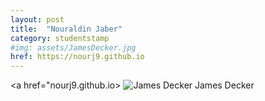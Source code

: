 ```yaml
---
layout: post
title:  "Nouraldin Jaber"
category: studentstamp
#img: assets/JamesDecker.jpg
href: https://nourj9.github.io
---
```

<a href="nourj9.github.io>
  <img src="assets/JamesDecker.jpg" alt="James Decker">
  <span class="student-name">James Decker</span>
</a>
